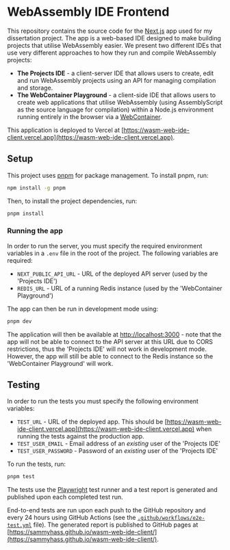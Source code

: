 # WebAssembly IDE Frontend

This repository contains the source code for the [Next.js](https://nextjs.org) app used for my dissertation project. The app is a web-based IDE designed to make building projects that utilise WebAssembly easier. We present two different IDEs that use very different approaches to how they run and compile WebAssembly projects:

* **The Projects IDE** - a client-server IDE that allows users to create, edit and run WebAssembly projects using an API for managing compilation and storage.
* **The WebContainer Playground** - a client-side IDE that allows users to create web applications that utilise WebAssembly (using AssemblyScript as the source language for compilation) within a Node.js environment running entirely in the browser via a [WebContainer](https://webcontainers.io).

This application is deployed to Vercel at [https://wasm-web-ide-client.vercel.app](https://wasm-web-ide-client.vercel.app).

## Setup

This project uses [pnpm](https://pnpm.io/) for package management. To install pnpm, run:

```bash
npm install -g pnpm
```

Then, to install the project dependencies, run:

```bash
pnpm install
```

### Running the app

In order to run the server, you must specify the required environment variables in a `.env` file in the root of the project. The following variables are required:

* `NEXT_PUBLIC_API_URL` - URL of the deployed API server (used by the 'Projects IDE')
* `REDIS_URL` - URL of a running Redis instance (used by the 'WebContainer Playground')

The app can then be run in development mode using:

```bash
pnpm dev
```

The application will then be available at [http://localhost:3000](http://localhost:3000) - note that the app will not be able to connect to the API server at this URL due to CORS restrictions, thus the 'Projects IDE' will not work in development mode. However, the app will still be able to connect to the Redis instance so the 'WebContainer Playground' will work.

## Testing

In order to run the tests you must specify the following environment variables:

* `TEST_URL` - URL of the deployed app. This should be [https://wasm-web-ide-client.vercel.app](https://wasm-web-ide-client.vercel.app) when running the tests against the production app.
* `TEST_USER_EMAIL` - Email address of an *existing* user of the 'Projects IDE'
* `TEST_USER_PASSWORD` - Password of an *existing* user of the 'Projects IDE'

To run the tests, run:

```bash
pnpm test
```

The tests use the [Playwright](https://playwright.dev/) test runner and a test report is generated and published upon each completed test run.

End-to-end tests are run upon each push to the GitHub repository and every 24 hours using GitHub Actions (see the [`.github/workflows/e2e-test.yml`](.github/workflows/e2e-test.yml) file). The generated report is published to GitHub pages at [https://sammyhass.github.io/wasm-web-ide-client/](https://sammyhass.github.io/wasm-web-ide-client/).
